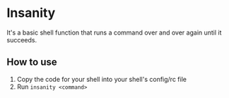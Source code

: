 # Insanity
It's a basic shell function that runs a command over and over again until it succeeds.

## How to use
1. Copy the code for your shell into your shell's config/rc file
2. Run `insanity <command>`

